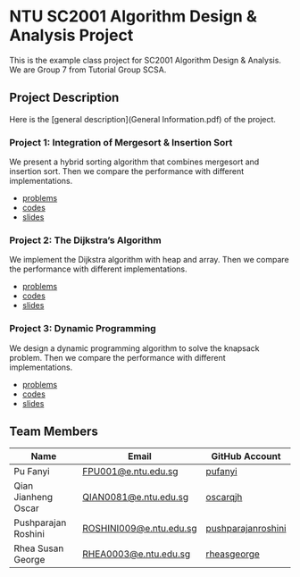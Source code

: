 # NTU SC2001 Algorithm Design & Analysis Project

This is the example class project for SC2001 Algorithm Design & Analysis. We are Group 7 from Tutorial Group SCSA.

## Project Description

Here is the [general description](General Information.pdf) of the project.

### Project 1: Integration of Mergesort \& Insertion Sort

We present a hybrid sorting algorithm that combines mergesort and insertion sort. Then we compare the performance with different implementations.

- [problems](https://pufanyi.github.io/SC2001-Example-Class-Group7/Project1/problems/CX2101%20Project%201.pdf)
- [codes](Project1/src)
- [slides](Project1/slides/SC2001%20Example%20Class%201.pptx)

### Project 2: The Dijkstra’s Algorithm

We implement the Dijkstra algorithm with heap and array. Then we compare the performance with different implementations.

- [problems](https://pufanyi.github.io/SC2001-Example-Class-Group7/Project2/problems/CX2101%20Project%202.pdf)
- [codes](Project2/src)
- [slides](Project2/slides/SC2001%20Example%20Class%202.pptx)

### Project 3: Dynamic Programming

We design a dynamic programming algorithm to solve the knapsack problem. Then we compare the performance with different implementations.

- [problems](https://pufanyi.github.io/SC2001-Example-Class-Group7/Project3/problems/Project%203.pdf)
- [codes](Project3/src)
- [slides](Project3/slides/SC2001%20Example%20Class%203.pptx)

## Team Members

| Name | Email | GitHub Account |
|---|---|---|
| Pu Fanyi | [FPU001@e.ntu.edu.sg](mailto:FPU001@e.ntu.edu.sg) | [pufanyi](https://github.com/pufanyi) |
| Qian Jianheng Oscar | [QIAN0081@e.ntu.edu.sg](mailto:QIAN0081@e.ntu.edu.sg) | [oscarqjh](https://github.com/oscarqjh) |
| Pushparajan Roshini | [ROSHINI009@e.ntu.edu.sg](mailto:ROSHINI009@e.ntu.edu.sg) | [pushparajanroshini](https://github.com/pushparajanroshini) |
| Rhea Susan George | [RHEA0003@e.ntu.edu.sg](mailto:RHEA0003@e.ntu.edu.sg) | [rheasgeorge](https://github.com/rheasgeorge) |
